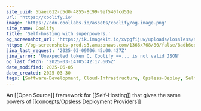 ```yaml
---
site_uuid: 5baec612-d5d0-4855-8c99-9ef540fcd51e
url: 'https://coolify.io'
image: 'https://cdn.coollabs.io/assets/coolify/og-image.png'
site_name: Coolify
title: 'Self-hosting with superpowers.'
og_screenshot_url: 'https://ik.imagekit.io/xvpgfijuw/uploads/lossless/screenshots/20250604_Coolify_og_screenshot.jpeg'
https: //og-screenshots-prod.s3.amazonaws.com/1366x768/80/false/8adb6cd229225f3089022eda32c5ae6c0d5b1a4b17b5b55bfabbb1493a916eb5.jpeg
jina_last_request: '2025-03-09T06:45:00.427Z'
jina_error: 'Unexpected token C, Coolify ==... is not valid JSON'
og_last_fetch: '2025-03-14T05:42:17.605Z'
date_modified: 2025-06-05
date_created: 2025-03-30
tags: [Software-Development, Cloud-Infrastructure, Opsless-Deploy, Self-Hosting-Cloud]
---
```


An [[Open Source]] framework for [[Self-Hosting]] that gives the same powers of [[concepts/Opsless Deployment Providers]]